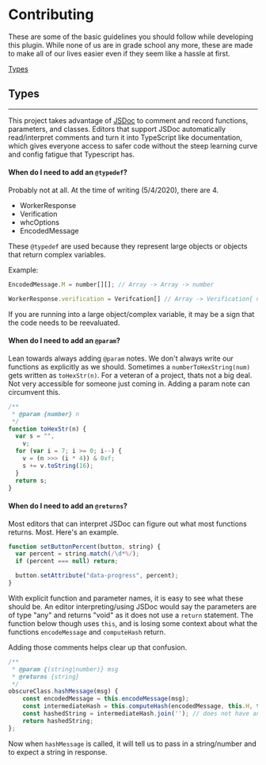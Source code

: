 # Contributing

These are some of the basic guidelines you should follow while developing this plugin. While none of us are in grade school any more, these are made to make all of our lives easier even if they seem like a hassle at first.

[Types](/#types)

## Types

---

This project takes advantage of [JSDoc](https://jsdoc.app/index.html) to comment and record functions, parameters, and classes. Editors that support JSDoc automatically read/interpret comments and turn it into TypeScript like documentation, which gives everyone access to safer code without the steep learning curve and config fatigue that Typescript has.

#### When do I need to add an `@typedef`?

Probably not at all. At the time of writing (5/4/2020), there are 4.

- WorkerResponse
- Verification
- whcOptions
- EncodedMessage

These `@typedef` are used because they represent large objects or objects that return complex variables.

Example:

```js
EncodedMessage.M = number[][]; // Array -> Array -> number

WorkerResponse.verification = Verifcation[] // Array -> Verification{ nonce: number, time: number, question: string }
```

If you are running into a large object/complex variable, it may be a sign that the code needs to be reevaluated.

#### When do I need to add an `@param`?

Lean towards always adding `@param` notes. We don't always write our functions as explicitly as we should. Sometimes a `numberToHexString(num)` gets written as `toHexStr(n)`. For a veteran of a project, thats not a big deal. Not very accessible for someone just coming in. Adding a param note can circumvent this.

```js
/**
 * @param {number} n
 */
function toHexStr(n) {
  var s = "",
    v;
  for (var i = 7; i >= 0; i--) {
    v = (n >>> (i * 4)) & 0xf;
    s += v.toString(16);
  }
  return s;
}
```

#### When do I need to add an `@returns`?

Most editors that can interpret JSDoc can figure out what most functions returns. Most. Here's an example.

```js
function setButtonPercent(button, string) {
  var percent = string.match(/\d*%/);
  if (percent === null) return;

  button.setAttribute("data-progress", percent);
}
```

With explicit function and parameter names, it is easy to see what these should be. An editor interpreting/using JSDoc would say the parameters are of type "any" and returns "void" as it does not use a `return` statement. The function below though uses `this`, and is losing some context about what the functions `encodeMessage` and `computeHash` return.

Adding those comments helps clear up that confusion.

```js
/**
 * @param {(string|number)} msg
 * @returns {string}
 */
obscureClass.hashMessage(msg) {
	const encodedMessage = this.encodeMessage(msg);
	const intermediateHash = this.computeHash(encodedMessage, this.H, this.K);
	const hashedString = intermediateHash.join(''); // does not have an inherent type attached
	return hashedString;
};
```

Now when `hashMessage` is called, it will tell us to pass in a string/number and to expect a string in response.

####
